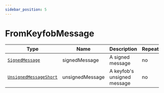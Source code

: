 ```yaml
---
sidebar_position: 5
---
```


# FromKeyfobMessage
Type|Name|Description|Repeated?
-|-|-|-
[`SignedMessage`](other/signedmsg)|signedMessage|A signed message|no
[`UnsignedMessageShort`](other/unsignedmsgshort)|unsignedMessage|A keyfob's unsigned message|no
